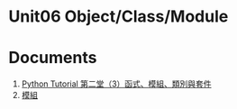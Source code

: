 # Unit06 Object/Class/Module


# Documents
1. [Python Tutorial 第二堂（3）函式、模組、類別與套件](http://www.codedata.com.tw/python/python-tutorial-the-2nd-class-3-function-module-class-package/)
2. [模組](http://kaochenlong.com/2011/10/13/python-module/)